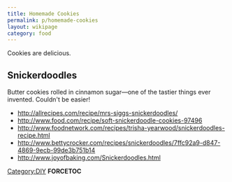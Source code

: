 ```yaml
---
title: Homemade Cookies
permalink: p/homemade-cookies
layout: wikipage
category: food
---
```


Cookies are delicious.

Snickerdoodles
--------------

Butter cookies rolled in cinnamon sugar—one of the tastier things ever invented. Couldn't be easier!

-   <http://allrecipes.com/recipe/mrs-siggs-snickerdoodles/>
-   <http://www.food.com/recipe/soft-snickerdoodle-cookies-97496>
-   <http://www.foodnetwork.com/recipes/trisha-yearwood/snickerdoodles-recipe.html>
-   <http://www.bettycrocker.com/recipes/snickerdoodles/7ffc92a9-d847-4869-9ecb-99de3b751b14>
-   <http://www.joyofbaking.com/Snickerdoodles.html>

[Category:DIY](/Category:DIY "wikilink") __FORCETOC__
